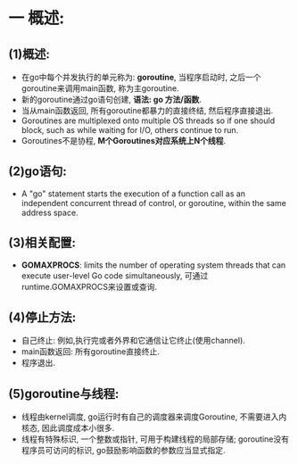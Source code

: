# 一 概述:
## (1)概述:
- 在go中每个并发执行的单元称为: **goroutine**, 当程序启动时, 之后一个goroutine来调用main函数, 称为主goroutine.
- 新的goroutine通过go语句创建, **语法: go 方法/函数**.
- 当从main函数返回, 所有goroutine都暴力的直接终结, 然后程序直接退出.
- Goroutines are multiplexed onto multiple OS threads so if one should block, such as while waiting for I/O, others continue to run. 
- Goroutines不是协程, **M个Goroutines对应系统上N个线程**.

## (2)go语句:
- A "go" statement starts the execution of a function call as an independent concurrent thread of control, or goroutine, within the same address space.

## (3)相关配置:
- **GOMAXPROCS**: limits the number of operating system threads that can execute user-level Go code simultaneously, 可通过runtime.GOMAXPROCS来设置或查询.

## (4)停止方法:
- 自己终止: 例如,执行完或者外界和它通信让它终止(使用channel).
- main函数返回: 所有goroutine直接终止.
- 程序退出.

## (5)goroutine与线程:
- 线程由kernel调度, go运行时有自己的调度器来调度Goroutine, 不需要进入内核态, 因此调度成本小很多.
- 线程有特殊标识, 一个整数或指针, 可用于构建线程的局部存储; goroutine没有程序员可访问的标识, go鼓励影响函数的参数应当显式指定.
